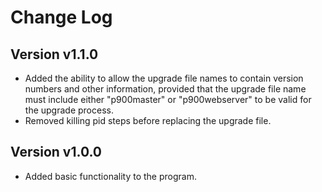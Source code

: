 # Change Log

## Version v1.1.0

- Added the ability to allow the upgrade file names to contain version numbers and other information, provided that the upgrade file name must include either "p900master" or "p900webserver" to be valid for the upgrade process.
- Removed killing pid steps before replacing the upgrade file.

## Version v1.0.0

- Added basic functionality to the program.
